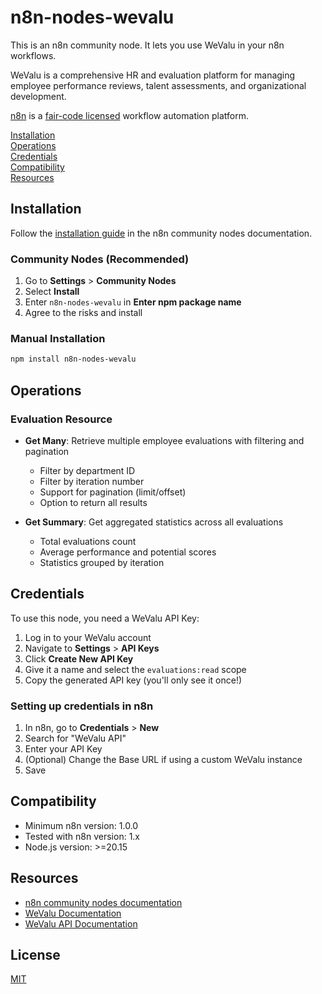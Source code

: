 # n8n-nodes-wevalu

This is an n8n community node. It lets you use WeValu in your n8n workflows.

WeValu is a comprehensive HR and evaluation platform for managing employee performance reviews, talent assessments, and organizational development.

[n8n](https://n8n.io/) is a [fair-code licensed](https://docs.n8n.io/reference/license/) workflow automation platform.

[Installation](#installation)  
[Operations](#operations)  
[Credentials](#credentials)  
[Compatibility](#compatibility)  
[Resources](#resources)

## Installation

Follow the [installation guide](https://docs.n8n.io/integrations/community-nodes/installation/) in the n8n community nodes documentation.

### Community Nodes (Recommended)

1. Go to **Settings** > **Community Nodes**
2. Select **Install**
3. Enter `n8n-nodes-wevalu` in **Enter npm package name**
4. Agree to the risks and install

### Manual Installation

```bash
npm install n8n-nodes-wevalu
```

## Operations

### Evaluation Resource

- **Get Many**: Retrieve multiple employee evaluations with filtering and pagination
  - Filter by department ID
  - Filter by iteration number
  - Support for pagination (limit/offset)
  - Option to return all results

- **Get Summary**: Get aggregated statistics across all evaluations
  - Total evaluations count
  - Average performance and potential scores
  - Statistics grouped by iteration

## Credentials

To use this node, you need a WeValu API Key:

1. Log in to your WeValu account
2. Navigate to **Settings** > **API Keys**
3. Click **Create New API Key**
4. Give it a name and select the `evaluations:read` scope
5. Copy the generated API key (you'll only see it once!)

### Setting up credentials in n8n

1. In n8n, go to **Credentials** > **New**
2. Search for "WeValu API"
3. Enter your API Key
4. (Optional) Change the Base URL if using a custom WeValu instance
5. Save

## Compatibility

- Minimum n8n version: 1.0.0
- Tested with n8n version: 1.x
- Node.js version: >=20.15

## Resources

* [n8n community nodes documentation](https://docs.n8n.io/integrations/#community-nodes)
* [WeValu Documentation](https://docs.wevalu.io/)
* [WeValu API Documentation](https://docs.wevalu.io/integrations/api-key)

## License

[MIT](LICENSE.md)
